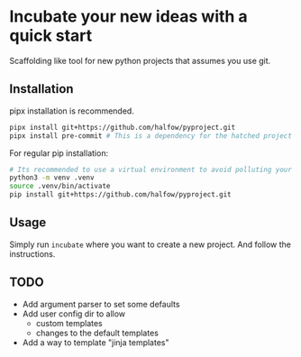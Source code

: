 # Incubate your new ideas with a quick start

Scaffolding like tool for new python projects that assumes you use git.

## Installation

pipx installation is recommended.

```bash
pipx install git+https://github.com/halfow/pyproject.git
pipx install pre-commit # This is a dependency for the hatched project 
```

For regular pip installation:

```bash
# Its recommended to use a virtual environment to avoid polluting your system
python3 -m venv .venv
source .venv/bin/activate
pip install git+https://github.com/halfow/pyproject.git
```

## Usage

Simply run `incubate` where you want to create a new project. And follow the instructions.

## TODO

- Add argument parser to set some defaults
- Add user config dir to allow
  - custom templates
  - changes to the default templates
- Add a way to template "jinja templates"
